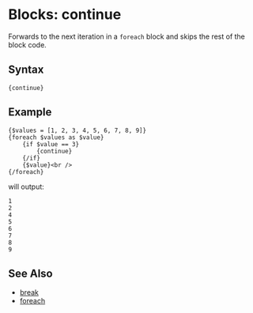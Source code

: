 # Blocks: continue

Forwards to the next iteration in a ```foreach``` block and skips the rest of the block code.

## Syntax

```
{continue}
```

## Example

```
{$values = [1, 2, 3, 4, 5, 6, 7, 8, 9]}
{foreach $values as $value}
    {if $value == 3}
        {continue}
    {/if}
    {$value}<br />
{/foreach}
```

will output:

```
1
2
4
5
6
7
8
9
```

## See Also

- [break](break.md)
- [foreach](foreach.md)



